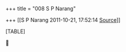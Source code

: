 +++
title = "008 S P Narang"

+++
[[S P Narang	2011-10-21, 17:52:14 [Source](https://groups.google.com/g/bvparishat/c/H_vrCfb20nw)]]



[TABLE]



